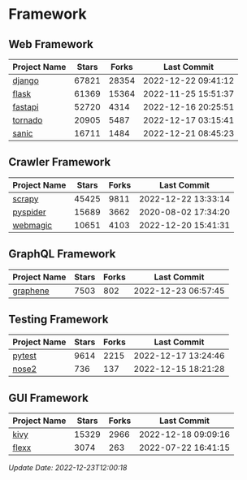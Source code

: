 # Framework

## Web Framework
| Project Name | Stars | Forks | Last Commit |
| ------------ | ----- | ----- | ----------- |
| [django](https://github.com/django/django) | 67821 | 28354 | 2022-12-22 09:41:12 |
| [flask](https://github.com/pallets/flask) | 61369 | 15364 | 2022-11-25 15:51:37 |
| [fastapi](https://github.com/tiangolo/fastapi) | 52720 | 4314 | 2022-12-16 20:25:51 |
| [tornado](https://github.com/tornadoweb/tornado) | 20905 | 5487 | 2022-12-17 03:15:41 |
| [sanic](https://github.com/sanic-org/sanic) | 16711 | 1484 | 2022-12-21 08:45:23 |

## Crawler Framework
| Project Name | Stars | Forks | Last Commit |
| ------------ | ----- | ----- | ----------- |
| [scrapy](https://github.com/scrapy/scrapy) | 45425 | 9811 | 2022-12-22 13:33:14 |
| [pyspider](https://github.com/binux/pyspider) | 15689 | 3662 | 2020-08-02 17:34:20 |
| [webmagic](https://github.com/code4craft/webmagic) | 10651 | 4103 | 2022-12-20 15:41:31 |

## GraphQL Framework
| Project Name | Stars | Forks | Last Commit |
| ------------ | ----- | ----- | ----------- |
| [graphene](https://github.com/graphql-python/graphene) | 7503 | 802 | 2022-12-23 06:57:45 |

## Testing Framework
| Project Name | Stars | Forks | Last Commit |
| ------------ | ----- | ----- | ----------- |
| [pytest](https://github.com/pytest-dev/pytest) | 9614 | 2215 | 2022-12-17 13:24:46 |
| [nose2](https://github.com/nose-devs/nose2) | 736 | 137 | 2022-12-15 18:21:28 |

## GUI Framework
| Project Name | Stars | Forks | Last Commit |
| ------------ | ----- | ----- | ----------- |
| [kivy](https://github.com/kivy/kivy) | 15329 | 2966 | 2022-12-18 09:09:16 |
| [flexx](https://github.com/flexxui/flexx) | 3074 | 263 | 2022-07-22 16:41:15 |

*Update Date: 2022-12-23T12:00:18*